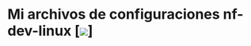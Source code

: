 # Mi archivos de configuraciones nf-dev-linux [![](https://skillicons.dev/icons?i=linux&theme=light)]
